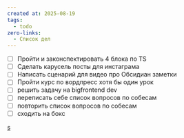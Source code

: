 ```yaml
---
created at: 2025-08-19
tags:
  - todo
zero-links:
  - Список дел
---
```

- [ ] Пройти и законспектировать 4 блока по TS
- [ ] Сделать карусель посты для инстаграма
- [ ] Написать сценарий для видео про Обсидиан заметки
- [ ] Пройти курс по вордпресс хотя бы один урок
- [ ] решить задачу на bigfrontend dev
- [ ] переписать себе список вопросов по собесам
- [ ] повторить список вопросов по собесам
- [ ] сходить на бокс

[s](asd)